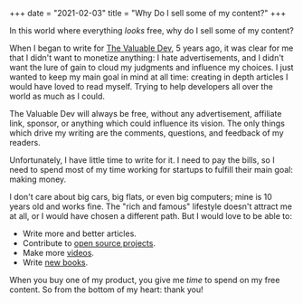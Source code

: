 +++
date = "2021-02-03"
title = "Why Do I sell some of my content?"
+++

In this world where everything *looks* free, why do I sell some of my content?

When I began to write for [The Valuable Dev](https://thevaluable.dev), 5 years ago, it was clear for me that I didn't want to monetize anything: I hate advertisements, and I didn't want the lure of gain to cloud my judgments and influence my choices. I just wanted to keep my main goal in mind at all time: creating in depth articles I would have loved to read myself. Trying to help developers all over the world as much as I could.

The Valuable Dev will always be free, without any advertisement, affiliate link, sponsor, or anything which could influence its vision. The only things which drive my writing are the comments, questions, and feedback of my readers.

Unfortunately, I have little time to write for it. I need to pay the bills, so I need to spend most of my time working for startups to fulfill their main goal: making money.

I don't care about big cars, big flats, or even big computers; mine is 10 years old and works fine. The "rich and famous" lifestyle doesn't attract me at all, or I would have chosen a different path. But I would love to be able to:

* Write more and better articles.
* Contribute to [open source projects](https://github.com/Phantas0s).
* Make more [videos](https://www.youtube.com/channel/UCoJtk2M8bme9KXTe6F3K-Yg).
* Write [new books](https://themouseless.dev/).

When you buy one of my product, you give me *time* to spend on my free content. So from the bottom of my heart: thank you!
